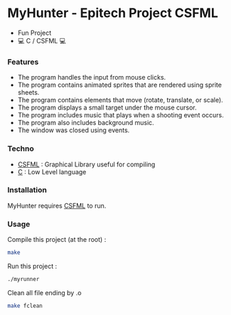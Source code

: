 # MyHunter - Epitech Project CSFML

- Fun Project 
- 💻 C / CSFML 💻

### Features

- The program handles the input from mouse clicks.
- The program contains animated sprites that are rendered using sprite sheets.
- The program contains elements that move (rotate, translate, or scale).
- The program displays a small target under the mouse cursor.
- The program includes music that plays when a shooting event occurs.
- The program also includes background music.
- The window was closed using events.

### Techno

- [CSFML](https://www.sfml-dev.org/download/csfml/index-fr.php) : Graphical Library useful for compiling
- [C](https://www.scaler.com/topics/c/install-c-on-linux/) : Low Level language

### Installation

MyHunter requires [CSFML](https://www.sfml-dev.org/download/csfml/index-fr.php) to run.

### Usage

Compile this project (at the root) :

```sh
make
```

Run this project :
```sh
./myrunner
```

Clean all file ending by .o

```sh
make fclean
```
